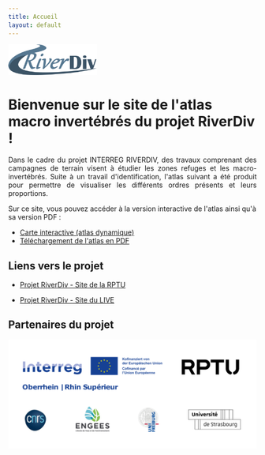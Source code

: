 ```yaml
---
title: Accueil
layout: default
---
```


<p align="left">
    <img src="images/RD.png" alt="Logo 1" width="180">
</p>

# Bienvenue sur le site de l'atlas macro invertébrés du projet RiverDiv !

<div style="text-align: justify;">
Dans le cadre du projet INTERREG RIVERDIV, des travaux comprenant des campagnes de terrain visent à étudier les zones refuges et les macro-invertébrés. Suite à un travail d'identification, l'atlas suivant a été produit pour permettre de visualiser les différents ordres présents et leurs proportions.
</div>

Sur ce site, vous pouvez accéder à la version interactive de l'atlas ainsi qu'à sa version PDF :
- [Carte interactive (atlas dynamique)](map)
- [Téléchargement de l'atlas en PDF](downloads)

## Liens vers le projet

- [Projet RiverDiv - Site de la RPTU](https://nuw.rptu.de/projekte/riverdiv/version-francaise)

- [Projet RiverDiv - Site du LIVE](https://live.unistra.fr/recherches/hydrosystemes/projets/liste-des-projets/projet-interreg-riverdiv)

## Partenaires du projet
<p align="center">
    <img src="images/Logos.png" alt="Logo 1" width="800">
</p>
